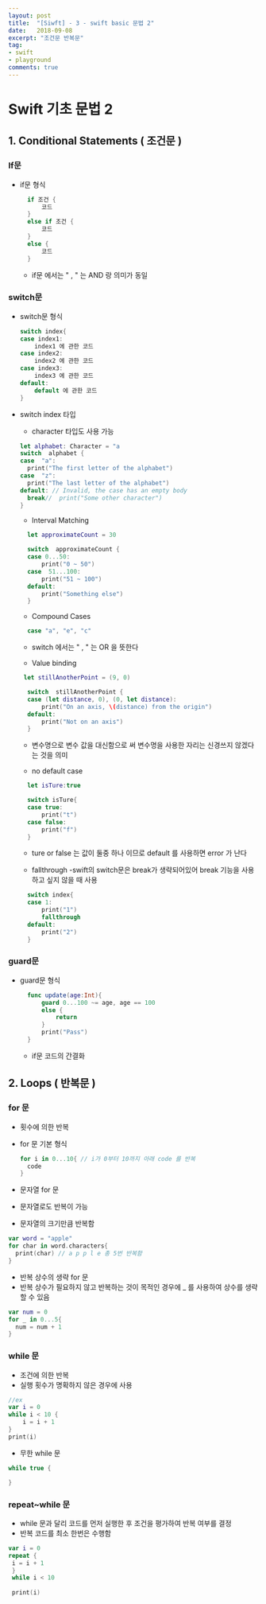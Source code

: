 ```yaml
---
layout: post
title:  "[Siwft] - 3 - swift basic 문법 2"
date:   2018-09-08
excerpt: "조건문 반복문"
tag:
- swift
- playground
comments: true
---
```


# Swift 기초 문법 2

## 1. Conditional Statements ( 조건문 )
### If문
- if문 형식
	
  ```swift
	if 조건 {
		코드
	}
	else if 조건 {
		코드
	}
	else {
		코드
	}
	```
    
    - if문 에서는 " , " 는 AND 랑 의미가 동일

### switch문
- switch문 형식
	```swift
	switch index{
	case index1:
		index1 에 관한 코드
	case index2:
		index2 에 관한 코드
	case index3:
		index3 에 관한 코드
	default:
		default 에 관한 코드
	}
	```
  
- switch index 타입
  - character 타입도 사용 가능
  ```swift
  let alphabet: Character = "a
  switch  alphabet {
  case  "a":
  	print("The first letter of the alphabet")
  case  "z":
 	print("The last letter of the alphabet")
  default: // Invalid, the case has an empty body
  	break//  print("Some other character")
  }
  ```

  - Interval Matching
  ```swift
    let approximateCount = 30

    switch  approximateCount {
    case 0...50:
	    print("0 ~ 50")
    case  51...100:
    	print("51 ~ 100")
    default:
    	print("Something else")
    }
   ```

  - Compound Cases
  ```swift
    case "a", "e", "c"
  ```
  
  	- switch 에서는 " , " 는 OR 을 뜻한다

  - Value binding 
  ```swift
   let stillAnotherPoint = (9, 0)

    switch  stillAnotherPoint {
    case (let distance, 0), (0, let distance): 
	    print("On an axis, \(distance) from the origin")
    default:
	    print("Not on an axis")
    }
  ```
	- 변수명으로 변수 값을 대신함으로 써 변수명을 사용한 자리는 신경쓰지 않겠다는 것을 의미

  - no default case
  ```swift
    let isTure:true

    switch isTure{
    case true:
    	print("t")
    case false:
	    print("f")  
    }
  ```
    - ture or false 는 값이 둘중 하나 이므로 default 를 사용하면 error 가 난다

  - fallthrough
    -swift의 switch문은 break가 생략되어있어 break 기능을 사용하고 싶지 않을 때 사용
  ```swift
    switch index{
    case 1:
    	print("1")
    	fallthrough
    default:
	    print("2")
    }
  ```


### guard문

- guard문 형식

  ```swift
    func update(age:Int){
	    guard 0...100 ~= age, age == 100
	    else {
		    return
	    }
	    print("Pass")
    }
  ```
     
     - if문 코드의 간결화

## 2. Loops ( 반복문 )
### for 문
- 횟수에 의한 반복
- for 문 기본 형식
  ```swift
  for i in 0...10{ // i가 0부터 10까지 아래 code 를 반복
    code
  }
  ```
  
- 문자열 for 문 
 - 문자열로도 반복이 가능
 - 문자열의 크기만큼 반복함
  ```swift
  var word = "apple"
  for char in word.characters{
  	print(char) // a p p l e 총 5번 반복함
  }
  ```
  
 - 반복 상수의 생략 for 문
  - 반복 상수가 필요하지 않고 반복하는 것이 목적인 경우에 _ 를 사용하여 상수를 생략할 수 있음
  ```swift
  var num = 0
  for _ in 0...5{
  	num = num + 1
  }
  ```
  
### while 문
- 조건에 의한 반복
- 실행 횟수가 명확하지 않은 경우에 사용

```swift
//ex
var i = 0
while i < 10 {
	i = i + 1
}
print(i)
```

- 무한 while 문

```swift
while true {

}
```

### repeat~while 문
- while 문과 달리 코드를 먼저 실행한 후 조건을 평가하여 반복 여부를 결정
- 반복 코드를 최소 한번은 수행함

```swift
var i = 0
repeat {
 i = i + 1
 }
 while i < 10
 
 print(i)
```


